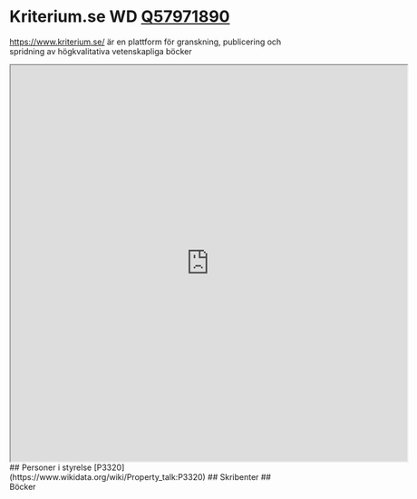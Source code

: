 # Kriterium.se WD [Q57971890](https://www.wikidata.org/wiki/Q57971890)
https://www.kriterium.se/  är en plattform för granskning, publicering och spridning av högkvalitativa vetenskapliga böcker

<iframe src="https://tinyurl.com/y79g4gep" width=700 height=700></iframe>
## Personer i styrelse [P3320](https://www.wikidata.org/wiki/Property_talk:P3320)
## Skribenter 
## Böcker

